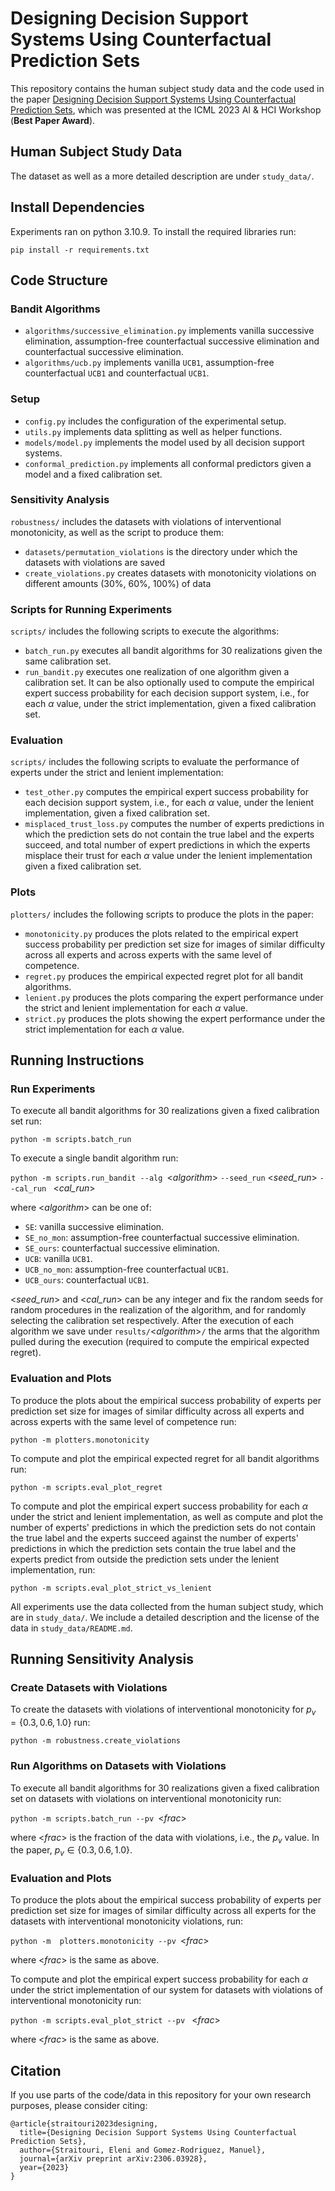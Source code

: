 # Designing Decision Support Systems Using Counterfactual Prediction Sets

This repository contains the human subject study data and the code used in the paper [Designing Decision Support Systems Using Counterfactual Prediction Sets](https://arxiv.org/abs/2306.03928), which was presented at the ICML 2023 AI & HCI Workshop (**Best Paper Award**).

## **Human Subject Study Data**
The dataset as well as a more detailed description are under ```study_data/```.  

## **Install Dependencies**

Experiments ran on python 3.10.9. To install the required libraries run:

```pip install -r requirements.txt```


## **Code Structure**

### **Bandit Algorithms**
* ```algorithms/successive_elimination.py``` implements vanilla successive elimination, assumption-free counterfactual successive elimination and counterfactual successive elimination.
* ```algorithms/ucb.py``` implements vanilla $\texttt{UCB1}$, assumption-free counterfactual $\texttt{UCB1}$ and counterfactual $\texttt{UCB1}$.

### **Setup**
* ```config.py``` includes the configuration of the experimental setup.
* ```utils.py```  implements data splitting as well as helper functions.
* ```models/model.py``` implements the model used by all decision support systems.
* ```conformal_prediction.py``` implements all conformal predictors given a model and a fixed calibration set.

### **Sensitivity Analysis**
```robustness/``` includes the datasets with violations of interventional monotonicity, as well as the script to produce them:
* ```datasets/permutation_violations``` is the directory under which the datasets with violations are saved 
* ```create_violations.py``` creates datasets with monotonicity violations on different amounts (30%, 60%, 100%) of data

### **Scripts for Running Experiments**
```scripts/``` includes the following scripts to execute the algorithms:
* ```batch_run.py``` executes all bandit algorithms for 30 realizations given the same calibration set.
* ```run_bandit.py``` executes one realization of one algorithm given a calibration set. It can be also optionally used to compute the empirical expert success probability for each decision support system, i.e., for each $\alpha$ value, under the strict implementation, given a fixed calibration set.

### **Evaluation**
```scripts/``` includes the following scripts to evaluate the performance of experts under the strict and lenient implementation:
* ```test_other.py``` computes the empirical expert success probability for each decision support system, i.e., for each $\alpha$ value, under the lenient implementation, given a fixed calibration set.
* ```misplaced_trust_loss.py``` computes the number of experts predictions in which the prediction sets do not contain the true label and the experts succeed, and total number of expert predictions in which the experts misplace their trust for each $\alpha$ value under the lenient implementation given a fixed calibration set.

### **Plots**
```plotters/``` includes the following scripts to produce the plots in the paper:
* ```monotonicity.py``` produces the plots related to the empirical expert success probability per prediction set size for images of similar difficulty across all experts and across experts with the same level of competence.
* ```regret.py``` produces the empirical expected regret plot for all bandit algorithms.
* ```lenient.py``` produces the plots comparing the expert performance under the strict and lenient implementation for each $\alpha$ value.
* ```strict.py``` produces the plots showing the expert performance under the strict
implementation for each $\alpha$ value.

## **Running Instructions**

### **Run Experiments**
To execute all bandit algorithms for 30 realizations given a fixed calibration set run:

```python -m scripts.batch_run```

To execute a single bandit algorithm run:

```python -m scripts.run_bandit --alg ```<*algorithm*> ``` --seed_run ``` <*seed_run*> ```--cal_run ``` <*cal_run*>

where <*algorithm*> can be one of:
* ```SE```: vanilla successive elimination.
* ```SE_no_mon```: assumption-free counterfactual successive elimination.
* ```SE_ours```: counterfactual successive elimination.
* ```UCB```: vanilla $\texttt{UCB1}$.
* ```UCB_no_mon```: assumption-free counterfactual $\texttt{UCB1}$.
* ```UCB_ours```: counterfactual $\texttt{UCB1}$.

<*seed_run*> and <*cal_run*> can be any integer and fix the random seeds for  random procedures in the realization of the algorithm, and for randomly selecting the calibration set respectively. After the execution of each algorithm we save under ```results/```<*algorithm*>```/``` the arms that the algorithm pulled during the execution (required to compute the empirical expected regret).  

### **Evaluation and Plots** 
To produce the plots about the empirical success probability of experts per prediction set size for images of similar difficulty across all experts and across experts with the same level of competence run:

```python -m plotters.monotonicity```

To compute and plot the empirical expected regret for all bandit algorithms run:

```python -m scripts.eval_plot_regret```

To compute and plot the empirical expert success probability for each $\alpha$ under the strict and lenient implementation, as well as compute and plot the number of experts' predictions in which the prediction sets do not contain the true label and the experts succeed against the number of experts' predictions in which the prediction sets contain the true label and the experts predict from outside the prediction sets under the lenient implementation, run:


```python -m scripts.eval_plot_strict_vs_lenient```

All experiments use the data collected from the human subject study, which are in ```study_data/```. We include a detailed description and the license of the data in ```study_data/README.md```.


## **Running Sensitivity Analysis** 

### **Create Datasets with Violations**
To create the datasets with violations of interventional monotonicity for $p_v=\{0.3, 0.6, 1.0\}$
run:

```python -m robustness.create_violations```

### **Run Algorithms on Datasets with Violations** 
To execute all bandit algorithms for 30 realizations given a fixed calibration set
on datasets with violations on interventional monotonicity run:

```python -m scripts.batch_run --pv ```<*frac*>

where <*frac*> is the fraction of the data with violations, i.e., the $p_v$ value. In the paper, $p_v \in \{0.3, 0.6, 1.0\}$.

### **Evaluation and Plots**
To produce the plots about the empirical success probability of experts per prediction set size for images of similar difficulty across all experts for the datasets with interventional monotonicity violations, run:

```python -m  plotters.monotonicity --pv ```<*frac*>

where <*frac*> is the same as above.

To compute and plot the empirical expert success probability for each $\alpha$ under the strict implementation of our system for datasets with violations of interventional monotonicity run:

```python -m scripts.eval_plot_strict --pv ``` <*frac*>

where <*frac*> is the same as above. 

## **Citation**

If you use parts of the code/data in this repository for your own research purposes, please consider citing:

```
@article{straitouri2023designing,
  title={Designing Decision Support Systems Using Counterfactual Prediction Sets},
  author={Straitouri, Eleni and Gomez-Rodriguez, Manuel},
  journal={arXiv preprint arXiv:2306.03928},
  year={2023}
}
```
